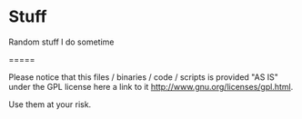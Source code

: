 Stuff
=====

Random stuff I do sometime

=====

Please notice that this files / binaries / code / scripts
is provided "AS IS" under the GPL license here a link to it
http://www.gnu.org/licenses/gpl.html.

Use them at your risk.
